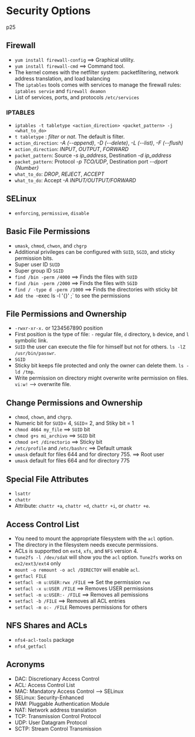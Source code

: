 # Security Options
p25
## Firewall
- `yum install firewall-config` ==> Graphical utility.
- `yum install firewall-cmd` ==> Command tool.
- The kernel comes with the netfilter system: packetfiltering, network address translation, and load balancing
- The `iptables` tools comes with services to manage the firewall rules: `iptables servie` and `firewall deamon` 
- List of services, ports, and protocols `/etc/services`

### IPTABLES
- `iptables -t tabletype <action_direction> <packet_pattern> -j <what_to_do>`
- `t tabletype` : *filter* or *nat*. The default is filter.
- `action_direction`: *-A (--append)*, *-D (--delete)*, *-L (--list)*, *-F (--flush)*
- `action_direction`: *INPUT*, *OUTPUT*, *FORWARD*
- `packet_pattern`: Source *-s ip_address*, Destination *-d ip_address*
- `packet_pattern`: Protocol *-p TCO/UDP*, Destination port *--dport {Number}*
- `what_to_do`: *DROP*, *REJECT*, *ACCEPT*
- `what_to_do`: Accept *-A INPUT/OUTPUT/FORWARD*

## SELinux
- `enforcing`, `permissive`, `disable`

## Basic File Permissions
- `umask`, `chmod`, `chwon`, and `chgrp`
- Additional privileges can be configured with `SUID`, `SGID`, and sticky permission bits.
- Super user ID `SUID`
- Super group ID `SGID`
- `find /bin -perm /4000` ==> Finds the files with `SUID`
- `find /bin -perm /2000` ==> Finds the files with `SGID`
- `find / -type d -perm /1000` ==> Finds the directories with sticky bit
- `Add the `-exec ls -l '{}' \;` to see the permissions

## File Permissions and Ownership
- `-rwxr-xr-x.` or 1234567890 position 
- First position is the type of file: `-` regular file, `d` directory, `b` device, and `l` symbolic link. 
- `SUID` the user can execute the file for himself but not for others. `ls -lZ /usr/bin/passwr`.
- `SGID` 
- Sticky bit keeps file protected and only the owner can delete them. `ls -ld /tmp`.
- Write permission on directory might overwrite write permission on files. `vi:w!` -->  overwrite file.

## Change Permissions and Ownership
- `chmod`, `chown`, and `chgrp`.
- Numeric bit for `SUID`= 4, `SGID`= 2, and Stiky bit = 1
- `chmod 4664 my_file` ==> `SUID` bit
- `chmod g+s mi_archivo` ==> `SGID` bit
- `chmod o+t /directorio` ==> Sticky bit
- `/etc/profile` and `/etc/bashrc` ==> Default umask
- `umask` default for files 644 and for directory 755. ==> Root user
- `umask` default for files 664 and for directory 775

## Special File Attributes
- `lsattr`
- `chattr`
- Attribute: `chattr +a`, `chattr +d`, `chattr +i`, or `chattr +e`.

## Access Control List
- You need to mount the appropriate filesystem with the `acl` option. 
- The directory in the filesystem needs execute permissions.
- ACLs is supportted on `ext4`, `xfs`, and `NFS` version 4.
- `tune2fs -l /dev/sdaX` will show you the `acl` option.  `Tune2fs` works on `ex2/ext3/ext4` only
- `mount -o remount -o acl /DIRECTOY` will enable `acl`.
- `getfacl FILE`
- `setfacl -m u:USER:rwx /FILE` ==> Set the permission `rwx`
- `setfacl -x u:USER /FILE` ==> Removes USER permissions
- `setfacl -m u:USER:- /FILE` ==> Removes all pemissions
- `setfacl -b /FILE` ==> Removes all ACL entries
- `setfacl -m o:- /FILE` Removes permissions for others

## NFS Shares and ACLs
- `nfs4-acl-tools` package
- `nfs4_getfacl` 

## Acronyms
- DAC: Discretionary Access Control
- ACL: Access Control List
- MAC: Mandatory Access Control --> SELinux
- SELinux: Security-Enhanced
- PAM: Pluggable Authentication Module
- NAT: Network address translation
- TCP: Transmission Control Protocol
- UDP: User Datagram Protocol
- SCTP: Stream Control Transmission
